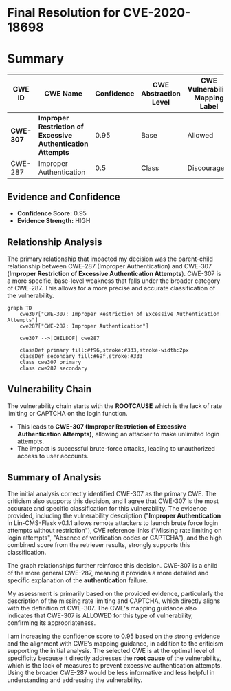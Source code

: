 # Final Resolution for CVE-2020-18698

# Summary

| CWE ID | CWE Name | Confidence | CWE Abstraction Level | CWE Vulnerability Mapping Label | CWE-Vulnerability Mapping Notes |
|---|---|---|---|---|---|
| **CWE-307** | **Improper Restriction of Excessive Authentication Attempts** | 0.95 | Base | Allowed | Primary CWE |
| CWE-287 | Improper Authentication | 0.5 | Class | Discouraged | Secondary Candidate |

## Evidence and Confidence

*   **Confidence Score:** 0.95
*   **Evidence Strength:** HIGH

## Relationship Analysis
The primary relationship that impacted my decision was the parent-child relationship between CWE-287 (Improper Authentication) and CWE-307 (**Improper Restriction of Excessive Authentication Attempts**). CWE-307 is a more specific, base-level weakness that falls under the broader category of CWE-287. This allows for a more precise and accurate classification of the vulnerability.

```mermaid
graph TD
    cwe307["CWE-307: Improper Restriction of Excessive Authentication Attempts"]
    cwe287["CWE-287: Improper Authentication"]

    cwe307 -->|CHILDOF| cwe287

    classDef primary fill:#f96,stroke:#333,stroke-width:2px
    classDef secondary fill:#69f,stroke:#333
    class cwe307 primary
    class cwe287 secondary
```

## Vulnerability Chain
The vulnerability chain starts with the **ROOTCAUSE** which is the lack of rate limiting or CAPTCHA on the login function.
  - This leads to **CWE-307 (Improper Restriction of Excessive Authentication Attempts)**, allowing an attacker to make unlimited login attempts.
  - The impact is successful brute-force attacks, leading to unauthorized access to user accounts.

## Summary of Analysis
The initial analysis correctly identified CWE-307 as the primary CWE. The criticism also supports this decision, and I agree that CWE-307 is the most accurate and specific classification for this vulnerability. The evidence provided, including the vulnerability description ("**Improper Authentication** in Lin-CMS-Flask v0.1.1 allows remote attackers to launch brute force login attempts without restriction"), CVE reference links ("Missing rate limiting on login attempts", "Absence of verification codes or CAPTCHA"), and the high combined score from the retriever results, strongly supports this classification.

The graph relationships further reinforce this decision. CWE-307 is a child of the more general CWE-287, meaning it provides a more detailed and specific explanation of the **authentication** failure.

My assessment is primarily based on the provided evidence, particularly the description of the missing rate limiting and CAPTCHA, which directly aligns with the definition of CWE-307. The CWE's mapping guidance also indicates that CWE-307 is ALLOWED for this type of vulnerability, confirming its appropriateness.

I am increasing the confidence score to 0.95 based on the strong evidence and the alignment with CWE's mapping guidance, in addition to the criticism supporting the initial analysis. The selected CWE is at the optimal level of specificity because it directly addresses the **root cause** of the vulnerability, which is the lack of measures to prevent excessive authentication attempts. Using the broader CWE-287 would be less informative and less helpful in understanding and addressing the vulnerability.